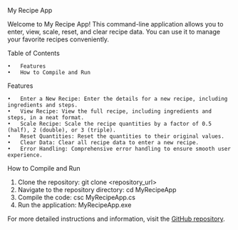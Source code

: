 My Recipe App

Welcome to My Recipe App! This command-line application allows you to enter, view, scale, reset, and clear recipe data. You can use it to manage your favorite recipes conveniently.

Table of Contents

	•	Features
	•	How to Compile and Run

Features

	•	Enter a New Recipe: Enter the details for a new recipe, including ingredients and steps.
	•	View Recipe: View the full recipe, including ingredients and steps, in a neat format.
	•	Scale Recipe: Scale the recipe quantities by a factor of 0.5 (half), 2 (double), or 3 (triple).
	•	Reset Quantities: Reset the quantities to their original values.
	•	Clear Data: Clear all recipe data to enter a new recipe.
	•	Error Handling: Comprehensive error handling to ensure smooth user experience.
 
How to Compile and Run

1. Clone the repository: git clone <repository_url>
2. Navigate to the repository directory: cd MyRecipeApp
3. Compile the code: csc MyRecipeApp.cs
4. Run the application: MyRecipeApp.exe

For more detailed instructions and information, visit the [GitHub repository](https://github.com/Lwandle-Chauke/programming-2a-part1-new-Lwandle-Chauke).
 
